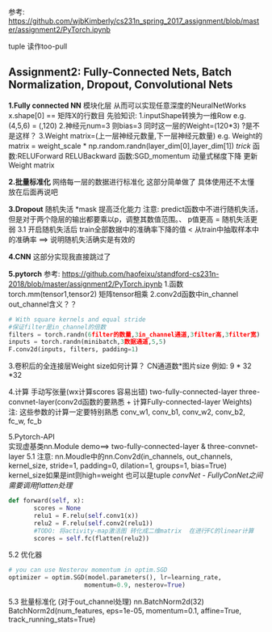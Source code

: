 参考:
https://github.com/wjbKimberly/cs231n_spring_2017_assignment/blob/master/assignment2/PyTorch.ipynb

tuple  读作too-pull

## Assignment2: Fully-Connected Nets, Batch Normalization, Dropout, Convolutional Nets ##

**1.Fully connected NN**
模块化层 从而可以实现任意深度的NeuralNetWorks
x.shape[0] == 矩阵X的行数目
先验知识:
1.inputShape转换为一维Row e.g. (4,5,6) = (,120)
2.神经元num=3 则bias=3  同时这一层的Weight=(120*3)  ?是不是这样？
3.Weight matrix=(上一层神经元数量,下一层神经元数量)
e.g. Weight的matrix  = weight_scale * np.random.randn(layer_dim[0],layer_dim[1])
*trick*
函数:RELUForward  RELUBackward
函数:SGD_momentum 动量式梯度下降 更新Weight matrix

**2.批量标准化** 
网络每一层的数据进行标准化 
这部分简单做了   具体使用还不太懂   放在后面再说吧  

**3.Dropout**
随机失活 *mask 提高泛化能力
注意: predict函数中不进行随机失活，但是对于两个隐层的输出都要乘以p，调整其数值范围。、
 p值更高 = 随机失活更弱
3.1 开启随机失活后   train全部数据中的准确率下降的值  < 从train中抽取样本中的准确率    ==> 说明随机失活确实是有效的

**4.CNN**
这部分实现我直接跳过了  

**5.pytorch**
参考:
https://github.com/haofeixu/standford-cs231n-2018/blob/master/assignment2/PyTorch.ipynb
1.函数torch.mm(tensor1,tensor2) 矩阵tensor相乘
2.conv2d函数中in_channel out_channel含义？？

```python
# With square kernels and equal stride
#保证filter是in_channel的倍数
filters = torch.randn(6filter的数量,3in_channel通道,3filter高,3filter宽)
inputs = torch.randn(minibatch,3数据通道,5,5)
F.conv2d(inputs, filters, padding=1)
```
3.卷积后的全连接层Weight size如何计算？
CN通道数*图片size   例如: 9 * 32 *32

4.计算   手动写张量(wx计算scores  容易出错)
two-fully-connected-layer
three-convnet-layer(conv2d函数的要熟悉  + 计算Fully-connected-layer Weights)
注:  这些参数的计算一定要特别熟悉
conv_w1, conv_b1, conv_w2, conv_b2, fc_w, fc_b

5.Pytorch-API  
实现虚基类nn.Module
demo==> two-fully-connected-layer & three-convnet-layer
5.1 注意: nn.Moudle中的nn.Conv2d(in_channels, out_channels, 
    kernel_size, stride=1, padding=0, dilation=1, groups=1, bias=True)
    kernel_size如果是int则high=weight 也可以是tuple
*convNet - FullyConNet之间需要调用flatten处理*
```python
def forward(self, x):
       scores = None
       relu1 = F.relu(self.conv1(x))
       relu2 = F.relu(self.conv2(relu1))
       #TODO: 将activity-map激活图 转化成二维matrix  在进行FC的linear计算
       scores = self.fc(flatten(relu2))
```

5.2 优化器
```python
# you can use Nesterov momentum in optim.SGD
optimizer = optim.SGD(model.parameters(), lr=learning_rate,
                     momentum=0.9, nesterov=True)
```

5.3 批量标准化 (对于out_channel处理)
nn.BatchNorm2d(32)
BatchNorm2d(num_features, eps=1e-05, momentum=0.1, affine=True, track_running_stats=True)
